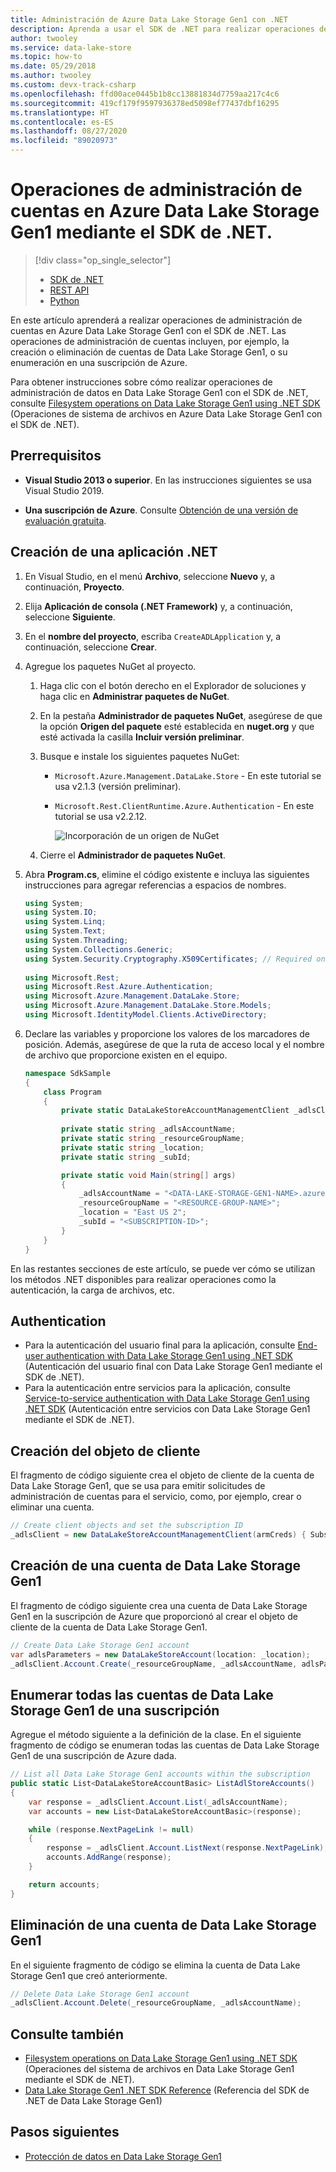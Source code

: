 ```yaml
---
title: Administración de Azure Data Lake Storage Gen1 con .NET
description: Aprenda a usar el SDK de .NET para realizar operaciones de administración de cuentas de Azure Data Lake Storage Gen1.
author: twooley
ms.service: data-lake-store
ms.topic: how-to
ms.date: 05/29/2018
ms.author: twooley
ms.custom: devx-track-csharp
ms.openlocfilehash: ffd00ace0445b1b8cc13881834d7759aa217c4c6
ms.sourcegitcommit: 419cf179f9597936378ed5098ef77437dbf16295
ms.translationtype: HT
ms.contentlocale: es-ES
ms.lasthandoff: 08/27/2020
ms.locfileid: "89020973"
---
```

# <a name="account-management-operations-on-azure-data-lake-storage-gen1-using-net-sdk"></a>Operaciones de administración de cuentas en Azure Data Lake Storage Gen1 mediante el SDK de .NET.
> [!div class="op_single_selector"]
> * [SDK de .NET](data-lake-store-get-started-net-sdk.md)
> * [REST API](data-lake-store-get-started-rest-api.md)
> * [Python](data-lake-store-get-started-python.md)
>
>

En este artículo aprenderá a realizar operaciones de administración de cuentas en Azure Data Lake Storage Gen1 con el SDK de .NET. Las operaciones de administración de cuentas incluyen, por ejemplo, la creación o eliminación de cuentas de Data Lake Storage Gen1, o su enumeración en una suscripción de Azure.

Para obtener instrucciones sobre cómo realizar operaciones de administración de datos en Data Lake Storage Gen1 con el SDK de .NET, consulte [Filesystem operations on Data Lake Storage Gen1 using .NET SDK](data-lake-store-data-operations-net-sdk.md) (Operaciones de sistema de archivos en Azure Data Lake Storage Gen1 con el SDK de .NET).

## <a name="prerequisites"></a>Prerrequisitos
* **Visual Studio 2013 o superior**. En las instrucciones siguientes se usa Visual Studio 2019.

* **Una suscripción de Azure**. Consulte [Obtención de una versión de evaluación gratuita](https://azure.microsoft.com/pricing/free-trial/).

## <a name="create-a-net-application"></a>Creación de una aplicación .NET
1. En Visual Studio, en el menú **Archivo**, seleccione **Nuevo** y, a continuación, **Proyecto**.
2. Elija **Aplicación de consola (.NET Framework)** y, a continuación, seleccione **Siguiente**.
3. En el **nombre del proyecto**, escriba `CreateADLApplication` y, a continuación, seleccione **Crear**.

4. Agregue los paquetes NuGet al proyecto.

   1. Haga clic con el botón derecho en el Explorador de soluciones y haga clic en **Administrar paquetes de NuGet**.
   2. En la pestaña **Administrador de paquetes NuGet**, asegúrese de que la opción **Origen del paquete** esté establecida en **nuget.org** y que esté activada la casilla **Incluir versión preliminar**.
   3. Busque e instale los siguientes paquetes NuGet:

      * `Microsoft.Azure.Management.DataLake.Store` - En este tutorial se usa v2.1.3 (versión preliminar).
      * `Microsoft.Rest.ClientRuntime.Azure.Authentication` - En este tutorial se usa v2.2.12.

        ![Incorporación de un origen de NuGet](./media/data-lake-store-get-started-net-sdk/data-lake-store-install-nuget-package.png "Creación de una nueva cuenta de Azure Data Lake")
   4. Cierre el **Administrador de paquetes NuGet**.
5. Abra **Program.cs**, elimine el código existente e incluya las siguientes instrucciones para agregar referencias a espacios de nombres.

    ```csharp
    using System;
    using System.IO;
    using System.Linq;
    using System.Text;
    using System.Threading;
    using System.Collections.Generic;
    using System.Security.Cryptography.X509Certificates; // Required only if you are using an Azure AD application created with certificates
                
    using Microsoft.Rest;
    using Microsoft.Rest.Azure.Authentication;
    using Microsoft.Azure.Management.DataLake.Store;
    using Microsoft.Azure.Management.DataLake.Store.Models;
    using Microsoft.IdentityModel.Clients.ActiveDirectory;
    ```

6. Declare las variables y proporcione los valores de los marcadores de posición. Además, asegúrese de que la ruta de acceso local y el nombre de archivo que proporcione existen en el equipo.

    ```csharp
    namespace SdkSample
    {
        class Program
        {
            private static DataLakeStoreAccountManagementClient _adlsClient;
                
            private static string _adlsAccountName;
            private static string _resourceGroupName;
            private static string _location;
            private static string _subId;

            private static void Main(string[] args)
            {
                _adlsAccountName = "<DATA-LAKE-STORAGE-GEN1-NAME>.azuredatalakestore.net"; 
                _resourceGroupName = "<RESOURCE-GROUP-NAME>"; 
                _location = "East US 2";
                _subId = "<SUBSCRIPTION-ID>";                    
            }
        }
    }
    ```

En las restantes secciones de este artículo, se puede ver cómo se utilizan los métodos .NET disponibles para realizar operaciones como la autenticación, la carga de archivos, etc.

## <a name="authentication"></a>Authentication

* Para la autenticación del usuario final para la aplicación, consulte [End-user authentication with Data Lake Storage Gen1 using .NET SDK](data-lake-store-end-user-authenticate-net-sdk.md) (Autenticación del usuario final con Data Lake Storage Gen1 mediante el SDK de .NET).
* Para la autenticación entre servicios para la aplicación, consulte [Service-to-service authentication with Data Lake Storage Gen1 using .NET SDK](data-lake-store-service-to-service-authenticate-net-sdk.md) (Autenticación entre servicios con Data Lake Storage Gen1 mediante el SDK de .NET).

## <a name="create-client-object"></a>Creación del objeto de cliente
El fragmento de código siguiente crea el objeto de cliente de la cuenta de Data Lake Storage Gen1, que se usa para emitir solicitudes de administración de cuentas para el servicio, como, por ejemplo, crear o eliminar una cuenta.

```csharp
// Create client objects and set the subscription ID
_adlsClient = new DataLakeStoreAccountManagementClient(armCreds) { SubscriptionId = _subId };
```
    
## <a name="create-a-data-lake-storage-gen1-account"></a>Creación de una cuenta de Data Lake Storage Gen1
El fragmento de código siguiente crea una cuenta de Data Lake Storage Gen1 en la suscripción de Azure que proporcionó al crear el objeto de cliente de la cuenta de Data Lake Storage Gen1.

```csharp
// Create Data Lake Storage Gen1 account
var adlsParameters = new DataLakeStoreAccount(location: _location);
_adlsClient.Account.Create(_resourceGroupName, _adlsAccountName, adlsParameters);
```

## <a name="list-all-data-lake-storage-gen1-accounts-within-a-subscription"></a>Enumerar todas las cuentas de Data Lake Storage Gen1 de una suscripción
Agregue el método siguiente a la definición de la clase. En el siguiente fragmento de código se enumeran todas las cuentas de Data Lake Storage Gen1 de una suscripción de Azure dada.

```csharp
// List all Data Lake Storage Gen1 accounts within the subscription
public static List<DataLakeStoreAccountBasic> ListAdlStoreAccounts()
{
    var response = _adlsClient.Account.List(_adlsAccountName);
    var accounts = new List<DataLakeStoreAccountBasic>(response);

    while (response.NextPageLink != null)
    {
        response = _adlsClient.Account.ListNext(response.NextPageLink);
        accounts.AddRange(response);
    }

    return accounts;
}
```

## <a name="delete-a-data-lake-storage-gen1-account"></a>Eliminación de una cuenta de Data Lake Storage Gen1
En el siguiente fragmento de código se elimina la cuenta de Data Lake Storage Gen1 que creó anteriormente.

```csharp
// Delete Data Lake Storage Gen1 account
_adlsClient.Account.Delete(_resourceGroupName, _adlsAccountName);
```

## <a name="see-also"></a>Consulte también
* [Filesystem operations on Data Lake Storage Gen1 using .NET SDK](data-lake-store-data-operations-net-sdk.md) (Operaciones del sistema de archivos en Data Lake Storage Gen1 mediante el SDK de .NET).
* [Data Lake Storage Gen1 .NET SDK Reference](https://docs.microsoft.com/dotnet/api/overview/azure/data-lake-store?view=azure-dotnet) (Referencia del SDK de .NET de Data Lake Storage Gen1)

## <a name="next-steps"></a>Pasos siguientes
* [Protección de datos en Data Lake Storage Gen1](data-lake-store-secure-data.md)
